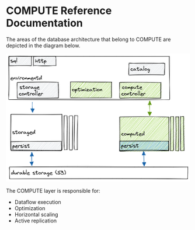 # COMPUTE Reference Documentation

The areas of the database architecture that belong to COMPUTE are depicted in the diagram below.

![Platform architecture - COMPUTE components](../assets/platform-architecture-compute.png)

The COMPUTE layer is responsible for:

-   Dataflow execution
-   Optimization
-   Horizontal scaling
-   Active replication
